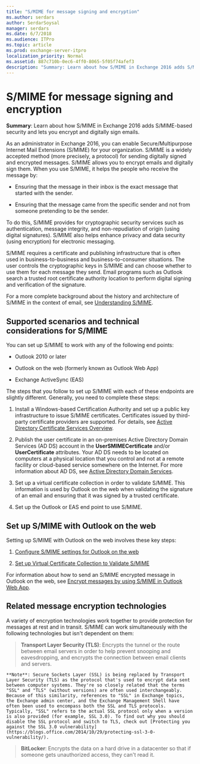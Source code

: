 ```yaml
---
title: "S/MIME for message signing and encryption"
ms.author: serdars
author: SerdarSoysal
manager: serdars
ms.date: 6/7/2018
ms.audience: ITPro
ms.topic: article
ms.prod: exchange-server-itpro
localization_priority: Normal
ms.assetid: 887c710b-0ec6-4ff0-8065-5f05f74afef3
description: "Summary: Learn about how S/MIME in Exchange 2016 adds S/MIME-based security and lets you encrypt and digitally sign emails."
---
```


# S/MIME for message signing and encryption

 **Summary**: Learn about how S/MIME in Exchange 2016 adds S/MIME-based security and lets you encrypt and digitally sign emails.
  
As an administrator in Exchange 2016, you can enable Secure/Multipurpose Internet Mail Extensions (S/MIME) for your organization. S/MIME is a widely accepted method (more precisely, a protocol) for sending digitally signed and encrypted messages. S/MIME allows you to encrypt emails and digitally sign them. When you use S/MIME, it helps the people who receive the message by:
  
- Ensuring that the message in their inbox is the exact message that started with the sender.
    
- Ensuring that the message came from the specific sender and not from someone pretending to be the sender.
    
To do this, S/MIME provides for cryptographic security services such as authentication, message integrity, and non-repudiation of origin (using digital signatures). S/MIME also helps enhance privacy and data security (using encryption) for electronic messaging.
  
S/MIME requires a certificate and publishing infrastructure that is often used in business-to-business and business-to-consumer situations. The user controls the cryptographic keys in S/MIME and can choose whether to use them for each message they send. Email programs such as Outlook search a trusted root certificate authority location to perform digital signing and verification of the signature.
  
For a more complete background about the history and architecture of S/MIME in the context of email, see [Understanding S/MIME](https://go.microsoft.com/fwlink/p/?LinkID=393948).
  
## Supported scenarios and technical considerations for S/MIME

You can set up S/MIME to work with any of the following end points:
  
- Outlook 2010 or later
    
- Outlook on the web (formerly known as Outlook Web App)
    
- Exchange ActiveSync (EAS)
    
The steps that you follow to set up S/MIME with each of these endpoints are slightly different. Generally, you need to complete these steps:
  
1. Install a Windows-based Certification Authority and set up a public key infrastructure to issue S/MIME certificates. Certificates issued by third-party certificate providers are supported. For details, see [Active Directory Certificate Services Overview](https://technet.microsoft.com/library/hh831740.aspx).
    
2. Publish the user certificate in an on-premises Active Directory Domain Services (AD DS) account in the **UserSMIMECertificate** and/or **UserCertificate** attributes. Your AD DS needs to be located on computers at a physical location that you control and not at a remote facility or cloud-based service somewhere on the Internet. For more information about AD DS, see [Active Directory Domain Services](https://go.microsoft.com/fwlink/p/?LinkID=394064).
    
3. Set up a virtual certificate collection in order to validate S/MIME. This information is used by Outlook on the web when validating the signature of an email and ensuring that it was signed by a trusted certificate.
    
4. Set up the Outlook or EAS end point to use S/MIME.
    
## Set up S/MIME with Outlook on the web

Setting up S/MIME with Outlook on the web involves these key steps:
  
1. [Configure S/MIME settings for Outlook on the web](http://technet.microsoft.com/library/c7dee22c-9b5b-425c-91a9-d093204ff84e.aspx)
    
2. [Set up Virtual Certificate Collection to Validate S/MIME](http://technet.microsoft.com/library/04a616e6-197c-490c-ae8c-c8d5f0f0b3dd.aspx)
    
For information about how to send an S/MIME encrypted message in Outlook on the web, see [Encrypt messages by using S/MIME in Outlook Web App](https://go.microsoft.com/fwlink/p/?LinkId=392520).
  
## Related message encryption technologies

A variety of encryption technologies work together to provide protection for messages at rest and in transit. S/MIME can work simultaneously with the following technologies but isn't dependent on them:
  
> **Transport Layer Security (TLS)**: Encrypts the tunnel or the route between email servers in order to help prevent snooping and eavesdropping, and encrypts the connection between email clients and servers.
    
    **Note**: Secure Sockets Layer (SSL) is being replaced by Transport Layer Security (TLS) as the protocol that's used to encrypt data sent between computer systems. They're so closely related that the terms "SSL" and "TLS" (without versions) are often used interchangeably. Because of this similarity, references to "SSL" in Exchange topics, the Exchange admin center, and the Exchange Management Shell have often been used to encompass both the SSL and TLS protocols. Typically, "SSL" refers to the actual SSL protocol only when a version is also provided (for example, SSL 3.0). To find out why you should disable the SSL protocol and switch to TLS, check out [Protecting you against the SSL 3.0 vulnerability](https://blogs.office.com/2014/10/29/protecting-ssl-3-0-vulnerability/).
    
> **BitLocker**: Encrypts the data on a hard drive in a datacenter so that if someone gets unauthorized access, they can't read it.
    

